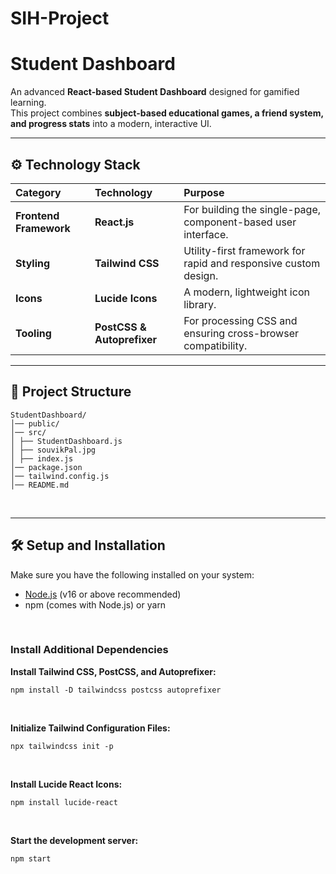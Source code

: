 # SIH-Project

# Student Dashboard  

An advanced **React-based Student Dashboard** designed for gamified learning.  
This project combines **subject-based educational games, a friend system, and progress stats** into a modern, interactive UI.  

---

## ⚙️ Technology Stack

| Category | Technology | Purpose |
| :--- | :--- | :--- |
| **Frontend Framework** | **React.js** | For building the single-page, component-based user interface. |
| **Styling** | **Tailwind CSS** | Utility-first framework for rapid and responsive custom design. |
| **Icons** | **Lucide Icons** | A modern, lightweight icon library. |
| **Tooling** | **PostCSS & Autoprefixer** | For processing CSS and ensuring cross-browser compatibility. |

---
## 📂 Project Structure  
```
StudentDashboard/
│── public/
│── src/
│ ├── StudentDashboard.js
│ ├── souvikPal.jpg
│ ├── index.js
│── package.json
│── tailwind.config.js
│── README.md
```
<br>

---

## 🛠️ Setup and Installation

Make sure you have the following installed on your system:  

- [Node.js](https://nodejs.org/) (v16 or above recommended)  
- npm (comes with Node.js) or yarn

<br>

### Install Additional Dependencies

**Install Tailwind CSS, PostCSS, and Autoprefixer:**

```
npm install -D tailwindcss postcss autoprefixer
```

<br>

**Initialize Tailwind Configuration Files:**

```
npx tailwindcss init -p
```
<br>

**Install Lucide React Icons:**

```
npm install lucide-react
```
<br>

**Start the development server:**

```
npm start
```
